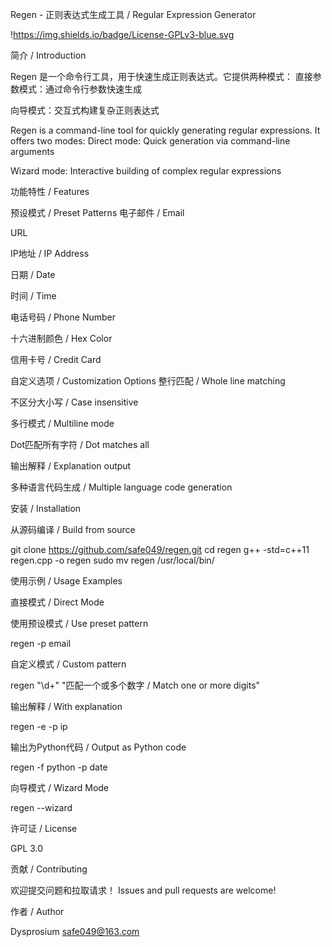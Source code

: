 Regen - 正则表达式生成工具 / Regular Expression Generator

!https://img.shields.io/badge/License-GPLv3-blue.svg

简介 / Introduction

Regen 是一个命令行工具，用于快速生成正则表达式。它提供两种模式：
直接参数模式：通过命令行参数快速生成

向导模式：交互式构建复杂正则表达式

Regen is a command-line tool for quickly generating regular expressions. It offers two modes:
Direct mode: Quick generation via command-line arguments

Wizard mode: Interactive building of complex regular expressions

功能特性 / Features

预设模式 / Preset Patterns
电子邮件 / Email

URL

IP地址 / IP Address

日期 / Date

时间 / Time

电话号码 / Phone Number

十六进制颜色 / Hex Color

信用卡号 / Credit Card

自定义选项 / Customization Options
整行匹配 / Whole line matching

不区分大小写 / Case insensitive

多行模式 / Multiline mode

Dot匹配所有字符 / Dot matches all

输出解释 / Explanation output

多种语言代码生成 / Multiple language code generation

安装 / Installation

从源码编译 / Build from source

git clone https://github.com/safe049/regen.git
cd regen
g++ -std=c++11 regen.cpp -o regen
sudo mv regen /usr/local/bin/

使用示例 / Usage Examples

直接模式 / Direct Mode

使用预设模式 / Use preset pattern

regen -p email

自定义模式 / Custom pattern

regen "\d+" "匹配一个或多个数字 / Match one or more digits"

输出解释 / With explanation

regen -e -p ip

输出为Python代码 / Output as Python code

regen -f python -p date

向导模式 / Wizard Mode

regen --wizard

许可证 / License

GPL 3.0

贡献 / Contributing

欢迎提交问题和拉取请求！
Issues and pull requests are welcome!

作者 / Author

Dysprosium <safe049@163.com>